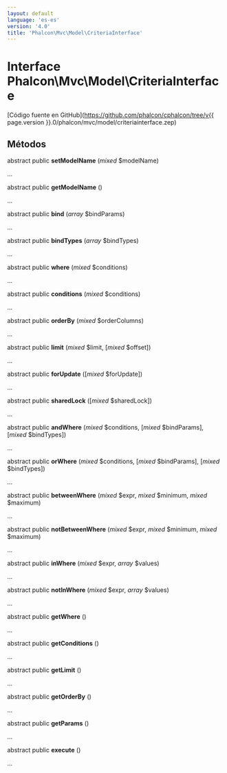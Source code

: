 ```yaml
---
layout: default
language: 'es-es'
version: '4.0'
title: 'Phalcon\Mvc\Model\CriteriaInterface'
---
```


# Interface **Phalcon\Mvc\Model\CriteriaInterface**

[Código fuente en GitHub](https://github.com/phalcon/cphalcon/tree/v{{ page.version }}.0/phalcon/mvc/model/criteriainterface.zep)

## Métodos

abstract public **setModelName** (*mixed* $modelName)

...

abstract public **getModelName** ()

...

abstract public **bind** (*array* $bindParams)

...

abstract public **bindTypes** (*array* $bindTypes)

...

abstract public **where** (*mixed* $conditions)

...

abstract public **conditions** (*mixed* $conditions)

...

abstract public **orderBy** (*mixed* $orderColumns)

...

abstract public **limit** (*mixed* $limit, [*mixed* $offset])

...

abstract public **forUpdate** ([*mixed* $forUpdate])

...

abstract public **sharedLock** ([*mixed* $sharedLock])

...

abstract public **andWhere** (*mixed* $conditions, [*mixed* $bindParams], [*mixed* $bindTypes])

...

abstract public **orWhere** (*mixed* $conditions, [*mixed* $bindParams], [*mixed* $bindTypes])

...

abstract public **betweenWhere** (*mixed* $expr, *mixed* $minimum, *mixed* $maximum)

...

abstract public **notBetweenWhere** (*mixed* $expr, *mixed* $minimum, *mixed* $maximum)

...

abstract public **inWhere** (*mixed* $expr, *array* $values)

...

abstract public **notInWhere** (*mixed* $expr, *array* $values)

...

abstract public **getWhere** ()

...

abstract public **getConditions** ()

...

abstract public **getLimit** ()

...

abstract public **getOrderBy** ()

...

abstract public **getParams** ()

...

abstract public **execute** ()

...